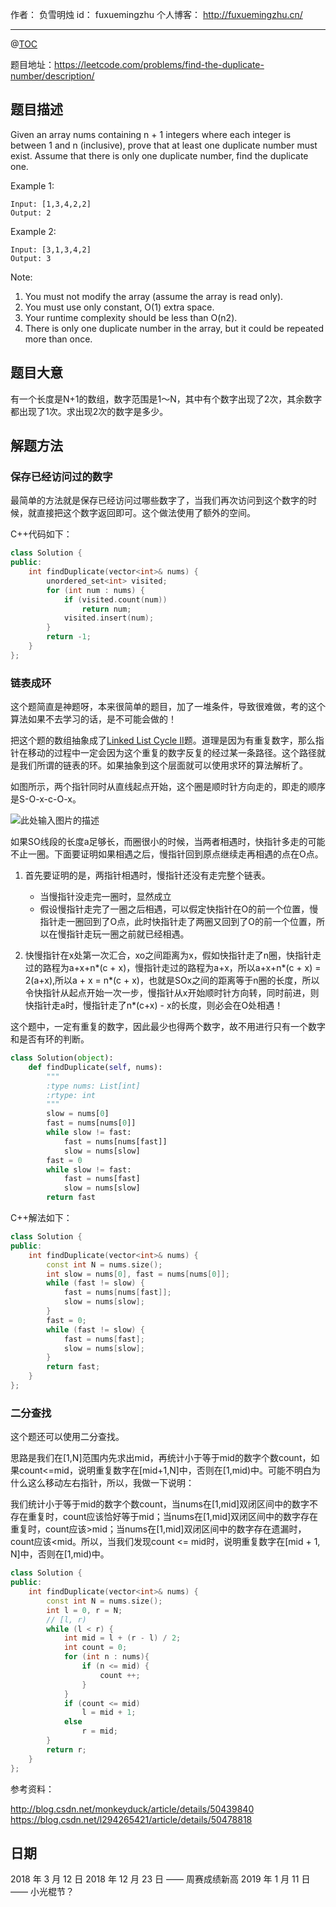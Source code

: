 
作者： 负雪明烛
id：	fuxuemingzhu
个人博客：	http://fuxuemingzhu.cn/

---
@[TOC](目录)

题目地址：https://leetcode.com/problems/find-the-duplicate-number/description/

## 题目描述


Given an array nums containing n + 1 integers where each integer is between 1 and n (inclusive), prove that at least one duplicate number must exist. Assume that there is only one duplicate number, find the duplicate one.

Example 1:

	Input: [1,3,4,2,2]
	Output: 2

Example 2:

	Input: [3,1,3,4,2]
	Output: 3

Note:

1. You must not modify the array (assume the array is read only).
1. You must use only constant, O(1) extra space.
1. Your runtime complexity should be less than O(n2).
1. There is only one duplicate number in the array, but it could be repeated more than once.

## 题目大意

有一个长度是N+1的数组，数字范围是1～N，其中有个数字出现了2次，其余数字都出现了1次。求出现2次的数字是多少。

## 解题方法

### 保存已经访问过的数字

最简单的方法就是保存已经访问过哪些数字了，当我们再次访问到这个数字的时候，就直接把这个数字返回即可。这个做法使用了额外的空间。

C++代码如下：

```cpp
class Solution {
public:
    int findDuplicate(vector<int>& nums) {
        unordered_set<int> visited;
        for (int num : nums) {
            if (visited.count(num))
                return num;
            visited.insert(num);
        }
        return -1;
    }
};
```

### 链表成环

这个题简直是神题呀，本来很简单的题目，加了一堆条件，导致很难做，考的这个算法如果不去学习的话，是不可能会做的！

把这个题的数组抽象成了[Linked List Cycle II](https://blog.csdn.net/fuxuemingzhu/article/details/79530638)题。道理是因为有重复数字，那么指针在移动的过程中一定会因为这个重复的数字反复的经过某一条路径。这个路径就是我们所谓的链表的环。如果抽象到这个层面就可以使用求环的算法解析了。


如图所示，两个指针同时从直线起点开始，这个圈是顺时针方向走的，即走的顺序是S-O-x-c-O-x。

![此处输入图片的描述][1]

如果SO线段的长度a足够长，而圈很小的时候，当两者相遇时，快指针多走的可能不止一圈。下面要证明如果相遇之后，慢指针回到原点继续走再相遇的点在O点。

1. 首先要证明的是，两指针相遇时，慢指针还没有走完整个链表。

	- 当慢指针没走完一圈时，显然成立
	- 假设慢指针走完了一圈之后相遇，可以假定快指针在O的前一个位置，慢指针走一圈回到了O点，此时快指针走了两圈又回到了O的前一个位置，所以在慢指针走玩一圈之前就已经相遇。

2. 快慢指针在x处第一次汇合，xo之间距离为x，假如快指针走了n圈，快指针走过的路程为a+x+n*(c + x)，慢指针走过的路程为a+x，所以a+x+n*(c + x) = 2(a+x),所以a + x = n*(c + x)，也就是SOx之间的距离等于n圈的长度，所以令快指针从起点开始一次一步，慢指针从x开始顺时针方向转，同时前进，则快指针走a时，慢指针走了n*(c+x) - x的长度，则必会在O处相遇！


这个题中，一定有重复的数字，因此最少也得两个数字，故不用进行只有一个数字和是否有环的判断。

```python
class Solution(object):
    def findDuplicate(self, nums):
        """
        :type nums: List[int]
        :rtype: int
        """
        slow = nums[0]
        fast = nums[nums[0]]
        while slow != fast:
            fast = nums[nums[fast]]
            slow = nums[slow]
        fast = 0
        while slow != fast:
            fast = nums[fast]
            slow = nums[slow]
        return fast
```

C++解法如下：

```cpp
class Solution {
public:
    int findDuplicate(vector<int>& nums) {
        const int N = nums.size();
        int slow = nums[0], fast = nums[nums[0]];
        while (fast != slow) {
            fast = nums[nums[fast]];
            slow = nums[slow];
        }
        fast = 0;
        while (fast != slow) {
            fast = nums[fast];
            slow = nums[slow];
        }
        return fast;
    }
};
```

### 二分查找

这个题还可以使用二分查找。

思路是我们在[1,N]范围内先求出mid，再统计小于等于mid的数字个数count，如果count<=mid，说明重复数字在[mid+1,N]中，否则在[1,mid)中。可能不明白为什么这么移动左右指针，所以，我做一下说明：

我们统计小于等于mid的数字个数count，当nums在[1,mid]双闭区间中的数字不存在重复时，count应该恰好等于mid；当nums在[1,mid]双闭区间中的数字存在重复时，count应该>mid；当nums在[1,mid]双闭区间中的数字存在遗漏时，count应该<mid。所以，当我们发现count <= mid时，说明重复数字在[mid + 1, N]中，否则在[1,mid)中。

```cpp
class Solution {
public:
    int findDuplicate(vector<int>& nums) {
        const int N = nums.size();
        int l = 0, r = N;
        // [l, r)
        while (l < r) {
            int mid = l + (r - l) / 2;
            int count = 0;
            for (int n : nums){
                if (n <= mid) {
                    count ++;
                }
            }
            if (count <= mid) 
                l = mid + 1;
            else
                r = mid;
        }
        return r;
    }
};
```

参考资料：

http://blog.csdn.net/monkeyduck/article/details/50439840
https://blog.csdn.net/l294265421/article/details/50478818


## 日期

2018 年 3 月 12 日 
2018 年 12 月 23 日 —— 周赛成绩新高
2019 年 1 月 11 日 —— 小光棍节？

  [1]: https://img-blog.csdn.net/20160101111128525
